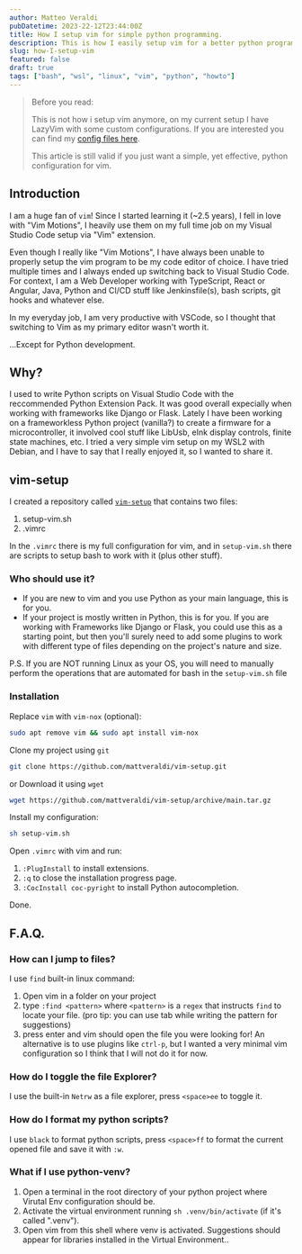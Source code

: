 ```yaml
---
author: Matteo Veraldi
pubDatetime: 2023-22-12T23:44:00Z
title: How I setup vim for simple python programming.
description: This is how I easily setup vim for a better python programming experience.
slug: how-I-setup-vim
featured: false
draft: true
tags: ["bash", "wsl", "linux", "vim", "python", "howto"]
---
```


> Before you read:
>
> This is not how i setup vim anymore, on my current setup I have LazyVim with some custom configurations.
> If you are interested you can find my [config files here](https://github.com/mattveraldi/dotfiles).
>
> This article is still valid if you just want a simple, yet effective, python configuration for vim.

## Introduction

I am a huge fan of `vim`!
Since I started learning it (~2.5 years), I fell in love with "Vim Motions", I heavily use them on my full time job on my Visual Studio Code setup via "Vim" extension.

Even though I really like "Vim Motions", I have always been unable to properly setup the vim program to be my code editor of choice. I have tried multiple times and I always ended up switching back to Visual Studio Code. For context, I am a Web Developer working with TypeScript, React or Angular, Java, Python and CI/CD stuff like Jenkinsfile(s), bash scripts, git hooks and whatever else.

In my everyday job, I am very productive with VSCode, so I thought that switching to Vim as my primary editor wasn't worth it.

...Except for Python development.

## Why?

I used to write Python scripts on Visual Studio Code with the reccommended Python Extension Pack. It was good overall expecially when working with frameworks like Django or Flask.
Lately I have been working on a frameworkless Python project (vanilla?) to create a firmware for a microcontroller, it involved cool stuff like LibUsb, eInk display controls, finite state machines, etc.
I tried a very simple vim setup on my WSL2 with Debian, and I have to say that I really enjoyed it, so I wanted to share it.

## vim-setup

I created a repository called [`vim-setup`](https://github.com/mattveraldi/vim-setup) that contains two files:

1. setup-vim.sh
2. .vimrc

In the `.vimrc` there is my full configuration for vim, and in `setup-vim.sh` there are scripts to setup bash to work with it (plus other stuff).

### Who should use it?

- If you are new to vim and you use Python as your main language, this is for you.
- If your project is mostly written in Python, this is for you.
  If you are working with Frameworks like Django or Flask, you could use this as a starting point, but then you'll surely need to add some plugins to work with different type of files depending on the project's nature and size.

P.S. If you are NOT running Linux as your OS, you will need to manually perform the operations that are automated for bash in the `setup-vim.sh` file

### Installation

Replace `vim` with `vim-nox` (optional):

```bash
sudo apt remove vim && sudo apt install vim-nox
```

Clone my project using `git`

```bash
git clone https://github.com/mattveraldi/vim-setup.git
```

or Download it using `wget`

```bash
wget https://github.com/mattveraldi/vim-setup/archive/main.tar.gz
```

Install my configuration:

```bash
sh setup-vim.sh
```

Open `.vimrc` with vim and run:

1. `:PlugInstall` to install extensions.
2. `:q` to close the installation progress page.
3. `:CocInstall coc-pyright` to install Python autocompletion.

Done.

## F.A.Q.

### **How can I jump to files?**

I use `find` built-in linux command:

1. Open vim in a folder on your project
2. type `:find <pattern>` where `<pattern>` is a `regex` that instructs `find` to locate your file. (pro tip: you can use tab while writing the pattern for suggestions)
3. press enter and vim should open the file you were looking for!
   An alternative is to use plugins like `ctrl-p`, but I wanted a very minimal vim configuration so I think that I will not do it for now.

### How do I toggle the file Explorer?

I use the built-in `Netrw` as a file explorer, press `<space>ee` to toggle it.

### How do I format my python scripts?

I use `black` to format python scripts, press `<space>ff` to format the current opened file and save it with `:w`.

### What if I use python-venv?

1. Open a terminal in the root directory of your python project where Virutal Env configuration should be.
2. Activate the virtual environment running `sh .venv/bin/activate` (if it's called ".venv").
3. Open vim from this shell where venv is activated.
   Suggestions should appear for libraries installed in the Virtual Environment..
